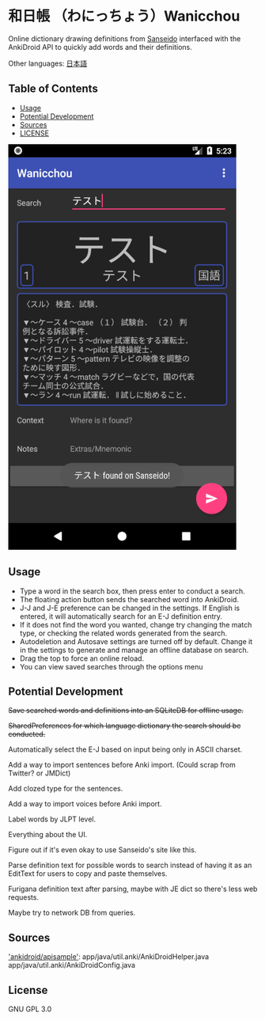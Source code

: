 # 和日帳 （わにっちょう）Wanicchou
Online dictionary drawing definitions from [Sanseido](https://www.sanseido.biz/) interfaced with the AnkiDroid API to quickly add words and their definitions.

Other languages: [日本語](README.jp.md)

## Table of Contents
  - [Usage](#usage)
  - [Potential Development](#potential-development)
  - [Sources](#sources)
  - [LICENSE](#license)


![Screenshot](/docs/app-image.png)

## Usage
* Type a word in the search box, then press enter to conduct a search.
* The floating action button sends the searched word into AnkiDroid.
* J-J and J-E preference can be changed in the settings. If English is entered, it will automatically search for an E-J definition entry.
* If it does not find the word you wanted, change try changing the match type, or checking the related words generated from the search.
* Autodeletion and Autosave settings are turned off by default. Change it in the settings to generate and manage an offline database on search.
* Drag the top to force an online reload.
* You can view saved searches through the options menu 

## Potential Development
<s>Save searched words and definitions into an SQLiteDB for offline usage.</s>

<s>SharedPreferences for which language dictionary the search should be conducted.</s>

Automatically select the E-J based on input being only in ASCII charset.

Add a way to import sentences before Anki import. (Could scrap from Twitter? or JMDict)

Add clozed type for the sentences.

Add a way to import voices before Anki import.

Label words by JLPT level.

Everything about the UI.

Figure out if it's even okay to use Sanseido's site like this.

Parse definition text for possible words to search instead of having it as an EditText for users to copy and paste themselves.

Furigana definition text after parsing, maybe with JE dict so there's less web requests.

Maybe try to network DB from queries.

## Sources
['ankidroid/apisample'](https://github.com/ankidroid/apisample):
    app/java/util.anki/AnkiDroidHelper.java
    app/java/util.anki/AnkiDroidConfig.java

## License
GNU GPL 3.0
